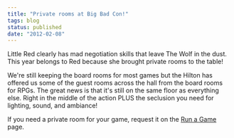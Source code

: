 ```yaml
---
title: "Private rooms at Big Bad Con!"
tags: blog
status: published
date: "2012-02-08"
---
```


Little Red clearly has mad negotiation skills that leave The Wolf in the dust. This year belongs to Red because she brought private rooms to the table!

We're still keeping the board rooms for most games but the Hilton has offered us some of the guest rooms across the hall from the board rooms for RPGs. The great news is that it's still on the same floor as everything else. Right in the middle of the action PLUS the seclusion you need for lighting, sound, and ambiance!

If you need a private room for your game, request it on the [Run a Game](http://www.bigbadcon.com/?page_id=400 "Run a Game") page.
